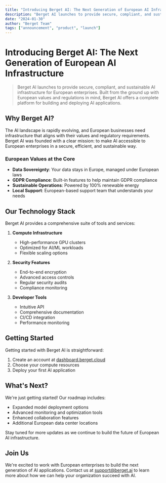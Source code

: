 ```yaml
---
title: "Introducing Berget AI: The Next Generation of European AI Infrastructure"
description: "Berget AI launches to provide secure, compliant, and sustainable AI infrastructure for European enterprises"
date: "2024-01-30"
author: "Berget Team"
tags: ["announcement", "product", "launch"]
---
```


# Introducing Berget AI: The Next Generation of European AI Infrastructure

> Berget AI launches to provide secure, compliant, and sustainable AI infrastructure for European enterprises. Built from the ground up with European values and regulations in mind, Berget AI offers a complete platform for building and deploying AI applications.

## Why Berget AI?

The AI landscape is rapidly evolving, and European businesses need infrastructure that aligns with their values and regulatory requirements. Berget AI was founded with a clear mission: to make AI accessible to European enterprises in a secure, efficient, and sustainable way.

### European Values at the Core

- **Data Sovereignty**: Your data stays in Europe, managed under European laws
- **GDPR Compliance**: Built-in features to help maintain GDPR compliance
- **Sustainable Operations**: Powered by 100% renewable energy
- **Local Support**: European-based support team that understands your needs

## Our Technology Stack

Berget AI provides a comprehensive suite of tools and services:

1. **Compute Infrastructure**
   - High-performance GPU clusters
   - Optimized for AI/ML workloads
   - Flexible scaling options

2. **Security Features**
   - End-to-end encryption
   - Advanced access controls
   - Regular security audits
   - Compliance monitoring

3. **Developer Tools**
   - Intuitive API
   - Comprehensive documentation
   - CI/CD integration
   - Performance monitoring

## Getting Started

Getting started with Berget AI is straightforward:

1. Create an account at [dashboard.berget.cloud](https://dashboard.berget.cloud)
2. Choose your compute resources
3. Deploy your first AI application

## What's Next?

We're just getting started! Our roadmap includes:

- Expanded model deployment options
- Advanced monitoring and optimization tools
- Enhanced collaboration features
- Additional European data center locations

Stay tuned for more updates as we continue to build the future of European AI infrastructure.

## Join Us

We're excited to work with European enterprises to build the next generation of AI applications. Contact us at support@berget.ai to learn more about how we can help your organization succeed with AI.
